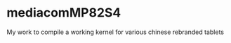 mediacomMP82S4
==============

My work to compile a working kernel for various chinese rebranded tablets
